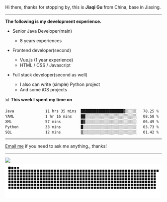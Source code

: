 Hi there, thanks for stopping by, this is **Jiaqi Gu** from China, base in Jiaxing.

---

**The following is my development experience.**

- Senior Java Developer(main)
  - 8 years experiences

- Frontend developer(second)
  - Vue.js (1 year experience)
  - HTML / CSS / Javascript
  
- Full stack developer(second as well)
  - I also can write (simple) Python project
  - And some iOS projects

📊 **This week I spent my time on**
<!--START_SECTION:waka-->

```txt
Java              11 hrs 35 mins  ███████████████████▓░░░░░   78.25 %
YAML              1 hr 16 mins    ██░░░░░░░░░░░░░░░░░░░░░░░   08.58 %
XML               57 mins         █▓░░░░░░░░░░░░░░░░░░░░░░░   06.49 %
Python            33 mins         █░░░░░░░░░░░░░░░░░░░░░░░░   03.73 %
SQL               12 mins         ▒░░░░░░░░░░░░░░░░░░░░░░░░   01.42 %
```

<!--END_SECTION:waka-->

---

[Email me](mailto:htk2klwgr@mozmail.com?subject=Hiring_from_GitHub) if you need to ask me anything., thanks!

---

![]( https://visitor-badge.glitch.me/badge?page_id=githubgujiaqi)
![]( https://github.com/droid-Q/droid-Q/raw/output/github-contribution-grid-snake.svg#gh-dark-mode-only)
